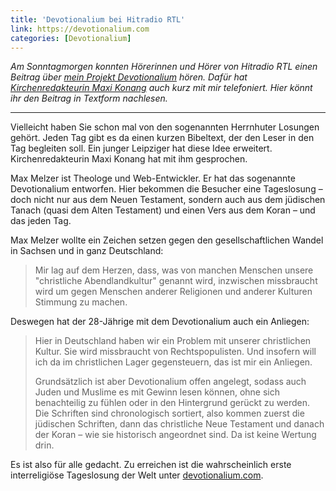 ```yaml
---
title: 'Devotionalium bei Hitradio RTL'
link: https://devotionalium.com
categories: [Devotionalium]
---
```


*Am Sonntagmorgen konnten Hörerinnen und Hörer von Hitradio RTL einen Beitrag über [mein Projekt Devotionalium](https://devotionalium.com) hören. Dafür hat [Kirchenredakteurin Maxi Konang](https://twitter.com/KonangMaxi) auch kurz mit mir telefoniert. Hier könnt ihr den Beitrag in Textform nachlesen.*

---- 

Vielleicht haben Sie schon mal von den sogenannten Herrnhuter Losungen gehört. Jeden Tag gibt es da einen kurzen Bibeltext, der den Leser in den Tag begleiten soll. Ein junger Leipziger hat diese Idee erweitert. Kirchenredakteurin Maxi Konang hat mit ihm gesprochen.

Max Melzer ist Theologe und Web-Entwickler. Er hat das sogenannte Devotionalium entworfen. Hier bekommen die Besucher eine Tageslosung – doch nicht nur aus dem Neuen Testament, sondern auch aus dem jüdischen Tanach (quasi dem Alten Testament) und einen Vers aus dem Koran – und das jeden Tag.

Max Melzer wollte ein Zeichen setzen gegen den gesellschaftlichen Wandel in Sachsen und in ganz Deutschland:

> Mir lag auf dem Herzen, dass, was von manchen Menschen unsere "christliche Abendlandkultur" genannt wird, inzwischen missbraucht wird um gegen Menschen anderer Religionen und anderer Kulturen Stimmung zu machen.

Deswegen hat der 28-Jährige mit dem Devotionalium auch ein Anliegen:

> Hier in Deutschland haben wir ein Problem mit unserer christlichen Kultur. Sie wird missbraucht von Rechtspopulisten. Und insofern will ich da im christlichen Lager gegensteuern, das ist mir ein Anliegen.
> 
> Grundsätzlich ist aber Devotionalium offen angelegt, sodass auch Juden und Muslime es mit Gewinn lesen können, ohne sich benachteilig zu fühlen oder in den Hintergrund gerückt zu werden. Die Schriften sind chronologisch sortiert, also kommen zuerst die jüdischen Schriften, dann das christliche Neue Testament und danach der Koran – wie sie historisch angeordnet sind. Da ist keine Wertung drin.

Es ist also für alle gedacht. Zu erreichen ist die wahrscheinlich erste interreligiöse Tageslosung der Welt unter [devotionalium.com](https://devotionalium.com).
